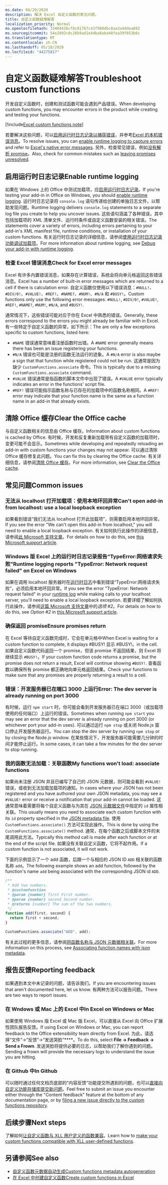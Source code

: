 ```yaml
---
ms.date: 04/29/2020
description: 解决 Excel 自定义函数的常见问题。
title: 自定义函数疑难解答
localization_priority: Normal
ms.openlocfilehash: 33404426cf8c017b7c43f988dbc8aa3a4ddea892
ms.sourcegitcommit: 54e2892c0c26b9ad1e4dba8aba48fea39f853b6c
ms.translationtype: MT
ms.contentlocale: zh-CN
ms.lasthandoff: 05/18/2020
ms.locfileid: "44275817"
---
```

# <a name="troubleshoot-custom-functions"></a><span data-ttu-id="ed958-103">自定义函数疑难解答</span><span class="sxs-lookup"><span data-stu-id="ed958-103">Troubleshoot custom functions</span></span>

<span data-ttu-id="ed958-104">开发自定义函数时，创建和测试函数可能会遇到产品错误。</span><span class="sxs-lookup"><span data-stu-id="ed958-104">When developing custom functions, you may encounter errors in the product while creating and testing your functions.</span></span>

[!include[Excel custom functions note](../includes/excel-custom-functions-note.md)]

<span data-ttu-id="ed958-105">若要解决这些问题，可以[启用运行时日志记录以捕获错误](#enable-runtime-logging)，并参考[Excel 的本机错误消息](#check-for-excel-error-messages)。</span><span class="sxs-lookup"><span data-stu-id="ed958-105">To resolve issues, you can [enable runtime logging to capture errors](#enable-runtime-logging) and refer to [Excel's native error messages](#check-for-excel-error-messages).</span></span> <span data-ttu-id="ed958-106">另外，检查常见错误，例如[没有解析 promise](#ensure-promises-return)。</span><span class="sxs-lookup"><span data-stu-id="ed958-106">Also, check for common mistakes such as [leaving promises unresolved](#ensure-promises-return).</span></span>

## <a name="enable-runtime-logging"></a><span data-ttu-id="ed958-107">启用运行时日志记录</span><span class="sxs-lookup"><span data-stu-id="ed958-107">Enable runtime logging</span></span>

<span data-ttu-id="ed958-108">如果在 Windows 上的 Office 中测试加载项，应[启用运行时日志记录](../testing/runtime-logging.md)。</span><span class="sxs-lookup"><span data-stu-id="ed958-108">If you're testing your add-in in Office on Windows, you should [enable runtime logging](../testing/runtime-logging.md).</span></span> <span data-ttu-id="ed958-109">运行时日志记录将 `console.log` 语句传递给创建的单独日志文件，以帮助发现问题。</span><span class="sxs-lookup"><span data-stu-id="ed958-109">Runtime logging delivers `console.log` statements to a separate log file you create to help you uncover issues.</span></span> <span data-ttu-id="ed958-110">这些语句涵盖了各种错误，其中包括加载项的 XML 清单文件、运行时条件或自定义函数安装的相关错误。</span><span class="sxs-lookup"><span data-stu-id="ed958-110">The statements cover a variety of errors, including errors pertaining to your add-in's XML manifest file, runtime conditions, or installation of your custom functions.</span></span> <span data-ttu-id="ed958-111">有关运行时日志记录的详细信息，请参阅[使用运行时日志记录功能调试加载项](../testing/runtime-logging.md)。</span><span class="sxs-lookup"><span data-stu-id="ed958-111">For more information about runtime logging, see [Debug your add-in with runtime logging](../testing/runtime-logging.md).</span></span>

### <a name="check-for-excel-error-messages"></a><span data-ttu-id="ed958-112">检查 Excel 错误消息</span><span class="sxs-lookup"><span data-stu-id="ed958-112">Check for Excel error messages</span></span>

<span data-ttu-id="ed958-113">Excel 有许多内置错误消息，如果存在计算错误，系统会将向单元格返回这些错误消息。</span><span class="sxs-lookup"><span data-stu-id="ed958-113">Excel has a number of built-in error messages which are returned to a cell if there is calculation error.</span></span> <span data-ttu-id="ed958-114">自定义函数仅使用以下错误消息：`#NULL!`、`#DIV/0!`、`#VALUE!`、`#REF!`、`#NAME?`、`#NUM!`、`#N/A` 和 `#BUSY!`。</span><span class="sxs-lookup"><span data-stu-id="ed958-114">Custom functions only use the following error messages: `#NULL!`, `#DIV/0!`, `#VALUE!`, `#REF!`, `#NAME?`, `#NUM!`, `#N/A`, and `#BUSY!`.</span></span>

<span data-ttu-id="ed958-115">通常情况下，这些错误可能对应于你在 Excel 中熟悉的错误。</span><span class="sxs-lookup"><span data-stu-id="ed958-115">Generally, these errors correspond to the errors you might already be familiar with in Excel.</span></span> <span data-ttu-id="ed958-116">有一些特定于自定义函数的异常，如下所示：</span><span class="sxs-lookup"><span data-stu-id="ed958-116">The are only a few exceptions specific to custom functions, listed here:</span></span>

- <span data-ttu-id="ed958-117">`#NAME` 错误通常意味着注册函数时出错。</span><span class="sxs-lookup"><span data-stu-id="ed958-117">A `#NAME` error generally means there has been an issue registering your functions.</span></span>
- <span data-ttu-id="ed958-118">`#N/A` 错误也可能是注册的函数无法运行的迹象。</span><span class="sxs-lookup"><span data-stu-id="ed958-118">A `#N/A` error is also maybe a sign that that function while registered could not be run.</span></span> <span data-ttu-id="ed958-119">这通常是因为缺少 `CustomFunctions.associate` 命令。</span><span class="sxs-lookup"><span data-stu-id="ed958-119">This is typically due to a missing `CustomFunctions.associate` command.</span></span>
- <span data-ttu-id="ed958-120">`#VALUE` 错误通常是指函数的脚本文件中出现了错误。</span><span class="sxs-lookup"><span data-stu-id="ed958-120">A `#VALUE` error typically indicates an error in the functions' script file.</span></span>
- <span data-ttu-id="ed958-121">`#REF!` 错误可能指示函数名称与已存在的加载项中的函数名称相同。</span><span class="sxs-lookup"><span data-stu-id="ed958-121">A `#REF!` error may indicate that your function name is the same as a function name in an add-in that already exists.</span></span>

## <a name="clear-the-office-cache"></a><span data-ttu-id="ed958-122">清除 Office 缓存</span><span class="sxs-lookup"><span data-stu-id="ed958-122">Clear the Office cache</span></span>

<span data-ttu-id="ed958-123">与自定义函数相关的信息由 Office 缓存。</span><span class="sxs-lookup"><span data-stu-id="ed958-123">Information about custom functions is cached by Office.</span></span> <span data-ttu-id="ed958-124">有时候，开发和反复重新加载带有自定义函数的加载项时，变更可能不会显示。</span><span class="sxs-lookup"><span data-stu-id="ed958-124">Sometimes while developing and repeatedly reloading an add-in with custom functions your changes may not appear.</span></span> <span data-ttu-id="ed958-125">可以通过清除 Office 缓存修复此问题。</span><span class="sxs-lookup"><span data-stu-id="ed958-125">You can fix this by clearing the Office cache.</span></span> <span data-ttu-id="ed958-126">有关详细信息，请参阅[清除 Office 缓存](../testing/clear-cache.md)。</span><span class="sxs-lookup"><span data-stu-id="ed958-126">For more information, see [Clear the Office cache](../testing/clear-cache.md).</span></span>

## <a name="common-issues"></a><span data-ttu-id="ed958-127">常见问题</span><span class="sxs-lookup"><span data-stu-id="ed958-127">Common issues</span></span>

### <a name="cant-open-add-in-from-localhost-use-a-local-loopback-exception"></a><span data-ttu-id="ed958-128">无法从 localhost 打开加载项：使用本地环回异常</span><span class="sxs-lookup"><span data-stu-id="ed958-128">Can't open add-in from localhost: use a local loopback exception</span></span>

<span data-ttu-id="ed958-129">如果看到错误“我们无法从 localhost 打开此加载项”，则需要启用本地环回异常。</span><span class="sxs-lookup"><span data-stu-id="ed958-129">If you see the error "We can't open this add-in from localhost," you will need to enable a local loopback exception.</span></span> <span data-ttu-id="ed958-130">有关如何执行此操作的详细信息，请参阅[此 Microsoft 支持文章](https://support.microsoft.com/help/4490419/local-loopback-exemption-does-not-work)。</span><span class="sxs-lookup"><span data-stu-id="ed958-130">For details on how to do this, see [this Microsoft support article](https://support.microsoft.com/help/4490419/local-loopback-exemption-does-not-work).</span></span>

### <a name="runtime-logging-reports-typeerror-network-request-failed-on-excel-on-windows"></a><span data-ttu-id="ed958-131">Windows 版 Excel 上的运行时日志记录报告“TypeError:网络请求失败”</span><span class="sxs-lookup"><span data-stu-id="ed958-131">Runtime logging reports "TypeError: Network request failed" on Excel on Windows</span></span>

<span data-ttu-id="ed958-132">如果在调用 localhost 服务器时在[运行时日志](custom-functions-troubleshooting.md#enable-runtime-logging)中看到错误“TypeError:网络请求失败”，必须启用本地环回异常。</span><span class="sxs-lookup"><span data-stu-id="ed958-132">If you see the error "TypeError: Network request failed" in your [runtime log](custom-functions-troubleshooting.md#enable-runtime-logging) while making calls to your localhost server, you'll need to enable a local loopback exception.</span></span> <span data-ttu-id="ed958-133">若要详细了解如何执行此操作，请参阅[这篇 Microsoft 支持文章](https://support.microsoft.com/help/4490419/local-loopback-exemption-does-not-work)中的*选项 #2*。</span><span class="sxs-lookup"><span data-stu-id="ed958-133">For details on how to do this, see *Option #2* in [this Microsoft support article](https://support.microsoft.com/help/4490419/local-loopback-exemption-does-not-work).</span></span>

### <a name="ensure-promises-return"></a><span data-ttu-id="ed958-134">确保返回 promise</span><span class="sxs-lookup"><span data-stu-id="ed958-134">Ensure promises return</span></span>

<span data-ttu-id="ed958-135">在 Excel 等待自定义函数完成时，它会在单元格中</span><span class="sxs-lookup"><span data-stu-id="ed958-135">When Excel is waiting for a custom function to complete, it displays #BUSY!</span></span> <span data-ttu-id="ed958-136">显示 #BUSY!。</span><span class="sxs-lookup"><span data-stu-id="ed958-136">in the cell.</span></span> <span data-ttu-id="ed958-137">如果自定义函数代码返回一个 promise，但该 promise 不返回结果，则 Excel 将继续显示 `#BUSY!`。</span><span class="sxs-lookup"><span data-stu-id="ed958-137">If your custom function code returns a promise, but the promise does not return a result, Excel will continue showing `#BUSY!`.</span></span> <span data-ttu-id="ed958-138">查看函数以确保所有 promise 都正确地向单元格返回结果。</span><span class="sxs-lookup"><span data-stu-id="ed958-138">Check your functions to make sure that any promises are properly returning a result to a cell.</span></span>

### <a name="error-the-dev-server-is-already-running-on-port-3000"></a><span data-ttu-id="ed958-139">错误：开发服务器已在端口 3000 上运行</span><span class="sxs-lookup"><span data-stu-id="ed958-139">Error: The dev server is already running on port 3000</span></span>

<span data-ttu-id="ed958-140">有时候，运行 `npm start` 时，你可能会看到开发服务器已在端口 3000（或加载项使用的任何端口）上运行的错误。</span><span class="sxs-lookup"><span data-stu-id="ed958-140">Sometimes when running `npm start` you may see an error that the dev server is already running on port 3000 (or whichever port your add-in uses).</span></span> <span data-ttu-id="ed958-141">可以通过运行 `npm stop` 或关闭 Node.js 窗口停止开发服务器运行。</span><span class="sxs-lookup"><span data-stu-id="ed958-141">You can stop the dev server by running `npm stop` or by closing the Node.js window.</span></span> <span data-ttu-id="ed958-142">在某些情况下，开发服务器可能需要几分钟的时间才能停止运行。</span><span class="sxs-lookup"><span data-stu-id="ed958-142">In some cases, it can take a few minutes for the dev server to stop running.</span></span>

### <a name="my-functions-wont-load-associate-functions"></a><span data-ttu-id="ed958-143">我的函数无法加载：关联函数</span><span class="sxs-lookup"><span data-stu-id="ed958-143">My functions won't load: associate functions</span></span>

<span data-ttu-id="ed958-144">如果尚未注册 JSON 并且已编写了自己的 JSON 元数据，则可能会看到 `#VALUE!` 错误，或收到无法加载加载项的通知。</span><span class="sxs-lookup"><span data-stu-id="ed958-144">In cases where your JSON has not been registered and you have authored your own JSON metadata, you may see a `#VALUE!` error or receive a notification that your add-in cannot be loaded.</span></span> <span data-ttu-id="ed958-145">这通常意味着需要将每个自定义函数与为其在 [JSON 元数据文件](custom-functions-json.md)中指定的 `id` 属性相关联。</span><span class="sxs-lookup"><span data-stu-id="ed958-145">This usually means you need to associate each custom function with its `id` property specified in the [JSON metadata file](custom-functions-json.md).</span></span> <span data-ttu-id="ed958-146">使用 `CustomFunctions.associate()` 方法可实现此操作。</span><span class="sxs-lookup"><span data-stu-id="ed958-146">This is done by using the `CustomFunctions.associate()` method.</span></span> <span data-ttu-id="ed958-147">通常，在每个函数之后或脚本文件的末尾调用此方法。</span><span class="sxs-lookup"><span data-stu-id="ed958-147">Typically this method call is made after each function or at the end of the script file.</span></span> <span data-ttu-id="ed958-148">如果没有关联自定义函数，它将不起作用。</span><span class="sxs-lookup"><span data-stu-id="ed958-148">If a custom function is not associated, it will not work.</span></span>

<span data-ttu-id="ed958-149">下面的示例显示了一个 add 函数，后跟一个与相应的 JSON ID `ADD` 相关联的函数名称 `add`。</span><span class="sxs-lookup"><span data-stu-id="ed958-149">The following example shows an add function, followed by the function's name `add` being associated with the corresponding JSON id `ADD`.</span></span>

```js
/**
 * Add two numbers.
 * @customfunction
 * @param {number} first First number.
 * @param {number} second Second number.
 * @returns {number} The sum of the two numbers.
 */
function add(first, second) {
  return first + second;
}

CustomFunctions.associate("ADD", add);
```

<span data-ttu-id="ed958-150">有关此过程的更多信息，请参阅[将函数名称与 JSON 元数据相关联](../excel/custom-functions-json.md#associating-function-names-with-json-metadata)。</span><span class="sxs-lookup"><span data-stu-id="ed958-150">For more information on this process, see [Associating function names with json metadata](../excel/custom-functions-json.md#associating-function-names-with-json-metadata).</span></span>

## <a name="reporting-feedback"></a><span data-ttu-id="ed958-151">报告反馈</span><span class="sxs-lookup"><span data-stu-id="ed958-151">Reporting feedback</span></span>

<span data-ttu-id="ed958-152">如果遇到本文中未记录的问题，请告诉我们。</span><span class="sxs-lookup"><span data-stu-id="ed958-152">If you are encountering issues that aren't documented here, let us know.</span></span> <span data-ttu-id="ed958-153">有两种方法可以报告问题。</span><span class="sxs-lookup"><span data-stu-id="ed958-153">There are two ways to report issues.</span></span>

### <a name="in-excel-on-windows-or-mac"></a><span data-ttu-id="ed958-154">在 Wndows 或 Mac 上的 Excel 中</span><span class="sxs-lookup"><span data-stu-id="ed958-154">In Excel on Windows or Mac</span></span>

<span data-ttu-id="ed958-155">如果使用 Windows 版 Excel 或 Mac 版 Excel，可以直接从 Excel 向 Office 扩展性团队报告反馈。</span><span class="sxs-lookup"><span data-stu-id="ed958-155">If using Excel on Windows or Mac, you can report feedback to the Office extensibility team directly from Excel.</span></span> <span data-ttu-id="ed958-156">为此，请选择“文件”->“反馈”->“发送哭脸”\*\*\*\*。</span><span class="sxs-lookup"><span data-stu-id="ed958-156">To do this, select **File -> Feedback -> Send a Frown**.</span></span> <span data-ttu-id="ed958-157">发送哭脸将提供必要的日志，以帮助我们了解你遇到的问题。</span><span class="sxs-lookup"><span data-stu-id="ed958-157">Sending a frown will provide the necessary logs to understand the issue you are hitting.</span></span>

### <a name="in-github"></a><span data-ttu-id="ed958-158">在 Github 中</span><span class="sxs-lookup"><span data-stu-id="ed958-158">In Github</span></span>

<span data-ttu-id="ed958-159">可以随时通过任何文档页底部的“内容反馈”功能提交所遇到的问题，也可以[直接向自定义功能存储库提交新问题](https://github.com/OfficeDev/Excel-Custom-Functions/issues)。</span><span class="sxs-lookup"><span data-stu-id="ed958-159">Feel free to submit an issue you encounter either through the "Content feedback" feature at the bottom of any documentation page, or by [filing a new issue directly to the custom functions repository](https://github.com/OfficeDev/Excel-Custom-Functions/issues).</span></span>

## <a name="next-steps"></a><span data-ttu-id="ed958-160">后续步骤</span><span class="sxs-lookup"><span data-stu-id="ed958-160">Next steps</span></span>
<span data-ttu-id="ed958-161">了解如何[让自定义函数与 XLL 用户定义的函数兼容](make-custom-functions-compatible-with-xll-udf.md)。</span><span class="sxs-lookup"><span data-stu-id="ed958-161">Learn how to [make your custom functions compatible with XLL user-defined functions](make-custom-functions-compatible-with-xll-udf.md).</span></span>

## <a name="see-also"></a><span data-ttu-id="ed958-162">另请参阅</span><span class="sxs-lookup"><span data-stu-id="ed958-162">See also</span></span>

* [<span data-ttu-id="ed958-163">自定义函数元数据自动生成</span><span class="sxs-lookup"><span data-stu-id="ed958-163">Custom functions metadata autogeneration</span></span>](custom-functions-json-autogeneration.md)
* [<span data-ttu-id="ed958-164">在 Excel 中创建自定义函数</span><span class="sxs-lookup"><span data-stu-id="ed958-164">Create custom functions in Excel</span></span>](custom-functions-overview.md)
